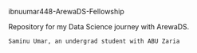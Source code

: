 ibnuumar448-ArewaDS-Fellowship

Repository for my Data Science journey with ArewaDS.

    Saminu Umar, an undergrad student with ABU Zaria